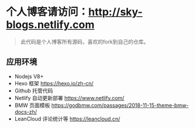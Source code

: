 
# 个人博客请访问：http://sky-blogs.netlify.com

> 此代码是个人博客所有源码，喜欢的fork到自己的仓库。 

## 应用环境

- Nodejs V8+
- Hexo 框架 https://hexo.io/zh-cn/
- Github 托管代码 
- Netlify 自动更新部署 https://www.netlify.com/
- BMW 页面模板 https://godbmw.com/passages/2018-11-15-theme-bmw-docs-zh/
- LeanCloud 评论统计等 https://leancloud.cn/
